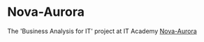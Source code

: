 # Nova-Aurora

The 'Business Analysis for IT' project at IT Academy 
[Nova-Aurora](https://rqt8ui.axshare.com/#id=0uly83&p=home&g=1)

